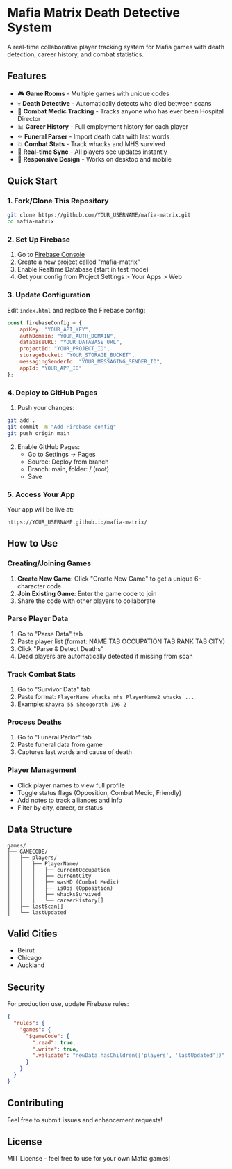 # Mafia Matrix Death Detective System

A real-time collaborative player tracking system for Mafia games with death detection, career history, and combat statistics.

## Features

- 🎮 **Game Rooms** - Multiple games with unique codes
- 💀 **Death Detective** - Automatically detects who died between scans
- 🏥 **Combat Medic Tracking** - Tracks anyone who has ever been Hospital Director
- 📊 **Career History** - Full employment history for each player
- ⚰️ **Funeral Parser** - Import death data with last words
- 💥 **Combat Stats** - Track whacks and MHS survived
- 🔄 **Real-time Sync** - All players see updates instantly
- 📱 **Responsive Design** - Works on desktop and mobile

## Quick Start

### 1. Fork/Clone This Repository

```bash
git clone https://github.com/YOUR_USERNAME/mafia-matrix.git
cd mafia-matrix
```

### 2. Set Up Firebase

1. Go to [Firebase Console](https://console.firebase.google.com/)
2. Create a new project called "mafia-matrix"
3. Enable Realtime Database (start in test mode)
4. Get your config from Project Settings > Your Apps > Web

### 3. Update Configuration

Edit `index.html` and replace the Firebase config:

```javascript
const firebaseConfig = {
    apiKey: "YOUR_API_KEY",
    authDomain: "YOUR_AUTH_DOMAIN",
    databaseURL: "YOUR_DATABASE_URL",
    projectId: "YOUR_PROJECT_ID",
    storageBucket: "YOUR_STORAGE_BUCKET",
    messagingSenderId: "YOUR_MESSAGING_SENDER_ID",
    appId: "YOUR_APP_ID"
};
```

### 4. Deploy to GitHub Pages

1. Push your changes:
```bash
git add .
git commit -m "Add Firebase config"
git push origin main
```

2. Enable GitHub Pages:
   - Go to Settings → Pages
   - Source: Deploy from branch
   - Branch: main, folder: / (root)
   - Save

### 5. Access Your App

Your app will be live at:
```
https://YOUR_USERNAME.github.io/mafia-matrix/
```

## How to Use

### Creating/Joining Games

1. **Create New Game**: Click "Create New Game" to get a unique 6-character code
2. **Join Existing Game**: Enter the game code to join
3. Share the code with other players to collaborate

### Parse Player Data

1. Go to "Parse Data" tab
2. Paste player list (format: NAME TAB OCCUPATION TAB RANK TAB CITY)
3. Click "Parse & Detect Deaths"
4. Dead players are automatically detected if missing from scan

### Track Combat Stats

1. Go to "Survivor Data" tab
2. Paste format: `PlayerName whacks mhs PlayerName2 whacks ...`
3. Example: `Khayra 55 Sheogorath 196 2`

### Process Deaths

1. Go to "Funeral Parlor" tab
2. Paste funeral data from game
3. Captures last words and cause of death

### Player Management

- Click player names to view full profile
- Toggle status flags (Opposition, Combat Medic, Friendly)
- Add notes to track alliances and info
- Filter by city, career, or status

## Data Structure

```
games/
├── GAMECODE/
│   ├── players/
│   │   ├── PlayerName/
│   │   │   ├── currentOccupation
│   │   │   ├── currentCity
│   │   │   ├── wasHD (Combat Medic)
│   │   │   ├── isOps (Opposition)
│   │   │   ├── whacksSurvived
│   │   │   └── careerHistory[]
│   ├── lastScan[]
│   └── lastUpdated
```

## Valid Cities

- Beirut
- Chicago  
- Auckland

## Security

For production use, update Firebase rules:

```json
{
  "rules": {
    "games": {
      "$gameCode": {
        ".read": true,
        ".write": true,
        ".validate": "newData.hasChildren(['players', 'lastUpdated'])"
      }
    }
  }
}
```

## Contributing

Feel free to submit issues and enhancement requests!

## License

MIT License - feel free to use for your own Mafia games!
